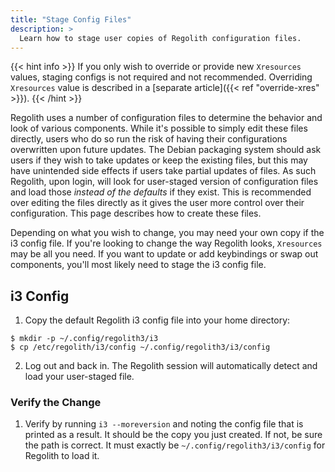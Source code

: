 ```yaml
---
title: "Stage Config Files"
description: >
  Learn how to stage user copies of Regolith configuration files.
---
```


{{< hint info >}}
If you only wish to override or provide new `Xresources` values, staging configs is not required and not recommended. Overriding `Xresources` value is described in a [separate article]({{< ref "override-xres" >}}).
{{< /hint >}}

Regolith uses a number of configuration files to determine the behavior and look of various components. While it's possible to simply edit these files directly, users who do so run the risk of having their configurations overwritten upon future updates. The Debian packaging system should ask users if they wish to take updates or keep the existing files, but this may have unintended side effects if users take partial updates of files. As such Regolith, upon login, will look for user-staged version of configuration files and load those _instead of the defaults_ if they exist. This is recommended over editing the files directly as it gives the user more control over their configuration. This page describes how to create these files.

Depending on what you wish to change, you may need your own copy if the i3 config file. If you're looking to change the way Regolith looks, `Xresources` may be all you need. If you want to update or add keybindings or swap out components, you'll most likely need to stage the i3 config file.

## i3 Config

1. Copy the default Regolith i3 config file into your home directory:

```
$ mkdir -p ~/.config/regolith3/i3
$ cp /etc/regolith/i3/config ~/.config/regolith3/i3/config
```

2. Log out and back in. The Regolith session will automatically detect and load your user-staged file.

### Verify the Change

1. Verify by running `i3 --moreversion` and noting the config file that is printed as a result. It should be the copy you just created. If not, be sure the path is correct. It must exactly be `~/.config/regolith3/i3/config` for Regolith to load it.
